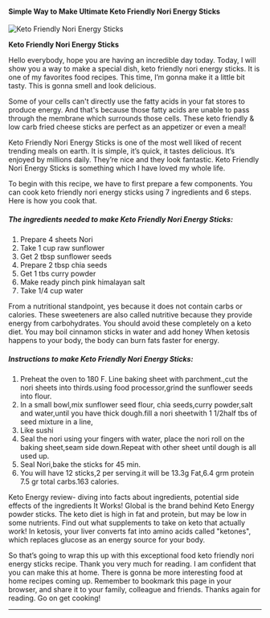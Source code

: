             

#### Simple Way to Make Ultimate Keto Friendly Nori Energy Sticks

![Keto Friendly Nori Energy Sticks](https://img-global.cpcdn.com/recipes/061e9ede01d66adb/751x532cq70/keto-friendly-nori-energy-sticks-recipe-main-photo.jpg)

**Keto Friendly Nori Energy Sticks**

Hello everybody, hope you are having an incredible day today. Today, I will show you a way to make a special dish, keto friendly nori energy sticks. It is one of my favorites food recipes. This time, I’m gonna make it a little bit tasty. This is gonna smell and look delicious.

Some of your cells can't directly use the fatty acids in your fat stores to produce energy. And that's because those fatty acids are unable to pass through the membrane which surrounds those cells. These keto friendly & low carb fried cheese sticks are perfect as an appetizer or even a meal!

Keto Friendly Nori Energy Sticks is one of the most well liked of recent trending meals on earth. It is simple, it’s quick, it tastes delicious. It’s enjoyed by millions daily. They’re nice and they look fantastic. Keto Friendly Nori Energy Sticks is something which I have loved my whole life.

To begin with this recipe, we have to first prepare a few components. You can cook keto friendly nori energy sticks using 7 ingredients and 6 steps. Here is how you cook that.

##### The ingredients needed to make Keto Friendly Nori Energy Sticks:

1.  Prepare 4 sheets Nori
2.  Take 1 cup raw sunflower
3.  Get 2 tbsp sunflower seeds
4.  Prepare 2 tbsp chia seeds
5.  Get 1 tbs curry powder
6.  Make ready pinch pink himalayan salt
7.  Take 1/4 cup water

From a nutritional standpoint, yes because it does not contain carbs or calories. These sweeteners are also called nutritive because they provide energy from carbohydrates. You should avoid these completely on a keto diet. You may boil cinnamon sticks in water and add honey When ketosis happens to your body, the body can burn fats faster for energy.

##### Instructions to make Keto Friendly Nori Energy Sticks:

1.  Preheat the oven to 180 F. Line baking sheet with parchment.,cut the nori sheets into thirds.using food processor,grind the sunflower seeds into flour.
2.  In a small bowl,mix sunflower seed flour, chia seeds,curry powder,salt and water,until you have thick dough.fill a nori sheetwith 1 1/2half tbs of seed mixture in a line,
3.  Like sushi
4.  Seal the nori using your fingers with water, place the nori roll on the baking sheet,seam side down.Repeat with other sheet until dough is all used up.
5.  Seal Nori,bake the sticks for 45 min.
6.  You will have 12 sticks,2 per serving.it will be 13.3g Fat,6.4 grm protein 7.5 gr total carbs.163 calories.

Keto Energy review- diving into facts about ingredients, potential side effects of the ingredients It Works! Global is the brand behind Keto Energy powder sticks. The keto diet is high in fat and protein, but may be low in some nutrients. Find out what supplements to take on keto that actually work! In ketosis, your liver converts fat into amino acids called "ketones", which replaces glucose as an energy source for your body.

So that’s going to wrap this up with this exceptional food keto friendly nori energy sticks recipe. Thank you very much for reading. I am confident that you can make this at home. There is gonna be more interesting food at home recipes coming up. Remember to bookmark this page in your browser, and share it to your family, colleague and friends. Thanks again for reading. Go on get cooking!

* * *